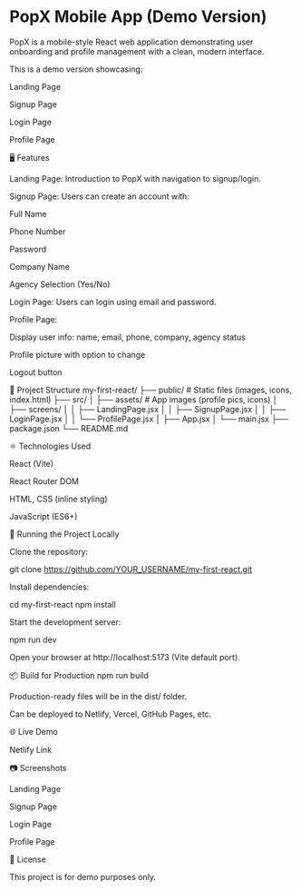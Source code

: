 # PopX Mobile App (Demo Version)

PopX is a mobile-style React web application demonstrating user onboarding and profile management with a clean, modern interface.

This is a demo version showcasing:

Landing Page

Signup Page

Login Page

Profile Page

🖥️ Features

Landing Page: Introduction to PopX with navigation to signup/login.

Signup Page: Users can create an account with:

Full Name

Phone Number

Password

Company Name

Agency Selection (Yes/No)

Login Page: Users can login using email and password.

Profile Page:

Display user info: name, email, phone, company, agency status

Profile picture with option to change

Logout button

📁 Project Structure
my-first-react/
├── public/                # Static files (images, icons, index.html)
├── src/
│   ├── assets/            # App images (profile pics, icons)
│   ├── screens/
│   │   ├── LandingPage.jsx
│   │   ├── SignupPage.jsx
│   │   ├── LoginPage.jsx
│   │   └── ProfilePage.jsx
│   ├── App.jsx
│   └── main.jsx
├── package.json
└── README.md

⚛️ Technologies Used

React (Vite)

React Router DOM

HTML, CSS (inline styling)

JavaScript (ES6+)

🚀 Running the Project Locally

Clone the repository:

git clone https://github.com/YOUR_USERNAME/my-first-react.git


Install dependencies:

cd my-first-react
npm install


Start the development server:

npm run dev


Open your browser at http://localhost:5173 (Vite default port).

📦 Build for Production
npm run build


Production-ready files will be in the dist/ folder.

Can be deployed to Netlify, Vercel, GitHub Pages, etc.

🌐 Live Demo

Netlify Link

📷 Screenshots

Landing Page


Signup Page


Login Page


Profile Page


📄 License

This project is for demo purposes only.
